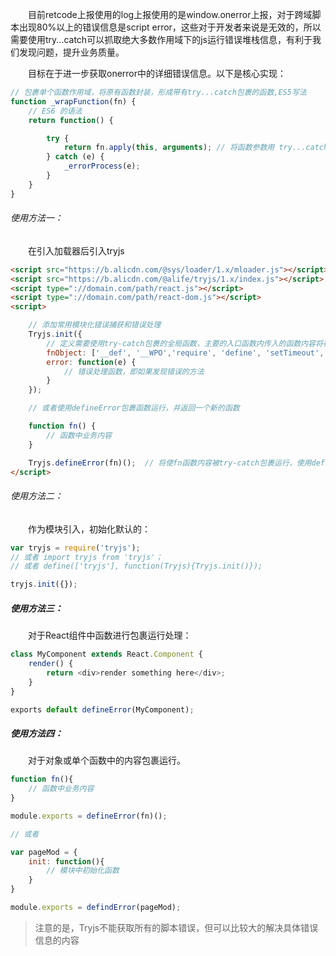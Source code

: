 

&emsp;&emsp;目前retcode上报使用的log上报使用的是window.onerror上报，对于跨域脚本出现80%以上的错误信息是script error，这些对于开发者来说是无效的，所以需要使用try...catch可以抓取绝大多数作用域下的js运行错误堆栈信息，有利于我们发现问题，提升业务质量。

&emsp;&emsp;目标在于进一步获取onerror中的详细错误信息。以下是核心实现：

```javascript
// 包裹单个函数作用域，将原有函数封装，形成带有try...catch包裹的函数,ES5写法
function _wrapFunction(fn) {
    // ES6 的语法
    return function() {

        try {
            return fn.apply(this, arguments); // 将函数参数用 try...catch 包裹 
        } catch (e) {
            _errorProcess(e);
        }
    }
}
```

###### 使用方法一：

&emsp;&emsp;在引入加载器后引入tryjs

```html
<script src="https://b.alicdn.com/@sys/loader/1.x/mloader.js"></script>
<script src="https://b.alicdn.com/@alife/tryjs/1.x/index.js"></script>
<script type="://domain.com/path/react.js"></script>
<script type="://domain.com/path/react-dom.js"></script>
<script>

	// 添加常用模块化错误捕获和错误处理
	Tryjs.init({
		// 定义需要使用try-catch包裹的全局函数，主要的入口函数内传入的函数内容将在try-catch的包裹下运行，不传则默认可以是['__def', 'require', 'define', 'setTimeout', 'setInterval']
		fnObject: ['__def', '__WPO','require', 'define', 'setTimeout', 'setInterval'] 
		error: function(e) {
			// 错误处理函数，即如果发现错误的方法
		}
	});

	// 或者使用defineError包裹函数运行，并返回一个新的函数

	function fn() {
		// 函数中业务内容
	}

	Tryjs.defineError(fn)();  // 将使fn函数内容被try-catch包裹运行，使用defineError(fn)();的效果与此相同
</script>
```

###### 使用方法二：

&emsp;&emsp;作为模块引入，初始化默认的：

```javascript
var tryjs = require('tryjs');
// 或者 import tryjs from 'tryjs'；
// 或者 define(['tryjs'], function(Tryjs){Tryjs.init()});

tryjs.init({});

```

##### 使用方法三：

&emsp;&emsp;对于React组件中函数进行包裹运行处理：

```javascript
class MyComponent extends React.Component {
    render() {
        return <div>render something here</div>;
    }
}

exports default defineError(MyComponent);
```

##### 使用方法四：

&emsp;&emsp;对于对象或单个函数中的内容包裹运行。

```javascript
function fn(){
	// 函数中业务内容
}

module.exports = defineError(fn)();

// 或者

var pageMod = {
	init: function(){
		// 模块中初始化函数
	}	
}

module.exports = defindError(pageMod);

```

> 注意的是，Tryjs不能获取所有的脚本错误，但可以比较大的解决具体错误信息的内容

